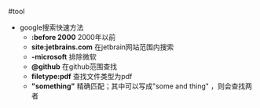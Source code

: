 #tool 

- google搜索快速方法
	- **:before 2000**  2000年以前
	- **site:jetbrains.com**  在jetbrain网站范围内搜索
	- **-microsoft**  排除微软
	- **@github**  在github范围查找
	- **filetype:pdf**  查找文件类型为pdf
	- **"something"**  精确匹配；其中可以写成"some and thing" ，则会查找两者
